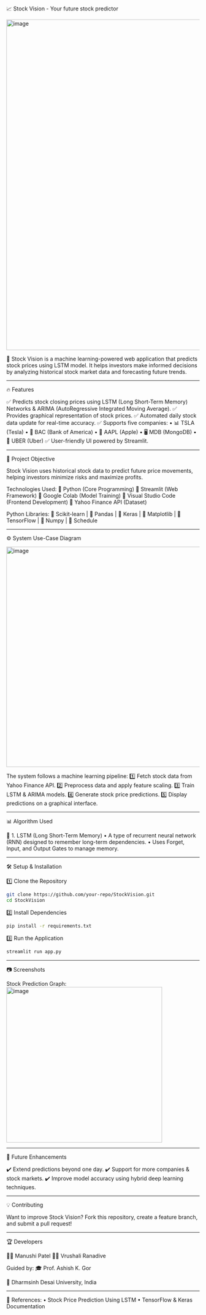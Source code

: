 
📈 Stock Vision - Your future stock predictor

<img width="863" alt="image" src="https://github.com/user-attachments/assets/a81ee1bf-d8a3-410b-a37a-44f12c8f7c0d" />

🚀 Stock Vision is a machine learning-powered web application that predicts stock prices using LSTM model. It helps investors make informed decisions by analyzing historical stock market data and forecasting future trends.

---

🔥 Features

✅ Predicts stock closing prices using LSTM (Long Short-Term Memory) Networks & ARIMA (AutoRegressive Integrated Moving Average).
✅ Provides graphical representation of stock prices.
✅ Automated daily stock data update for real-time accuracy.
✅ Supports five companies:
	•	📊 TSLA (Tesla)
	•	🏦 BAC (Bank of America)
	•	🍏 AAPL (Apple)
	•	🖥️ MDB (MongoDB)
	•	🚗 UBER (Uber)
✅ User-friendly UI powered by Streamlit.

---

🎯 Project Objective

Stock Vision uses historical stock data to predict future price movements, helping investors minimize risks and maximize profits.

Technologies Used:
🔹 Python (Core Programming)
🔹 Streamlit (Web Framework)
🔹 Google Colab (Model Training)
🔹 Visual Studio Code (Frontend Development)
🔹 Yahoo Finance API (Dataset)

Python Libraries:
📌 Scikit-learn | 📌 Pandas | 📌 Keras | 📌 Matplotlib | 📌 TensorFlow | 📌 Numpy | 📌 Schedule

---

⚙️ System Use-Case Diagram

<img width="575" alt="image" src="https://github.com/user-attachments/assets/8779563c-5fa5-4460-9b5d-8aa57b2b2af6" />

The system follows a machine learning pipeline:
1️⃣ Fetch stock data from Yahoo Finance API.
2️⃣ Preprocess data and apply feature scaling.
3️⃣ Train LSTM & ARIMA models.
4️⃣ Generate stock price predictions.
5️⃣ Display predictions on a graphical interface.

---

📊 Algorithm Used

🔹 1. LSTM (Long Short-Term Memory)
	•	A type of recurrent neural network (RNN) designed to remember long-term dependencies.
	•	Uses Forget, Input, and Output Gates to manage memory.

 ---

🛠 Setup & Installation

1️⃣ Clone the Repository
```bash
git clone https://github.com/your-repo/StockVision.git
cd StockVision
```

2️⃣ Install Dependencies
```bash
pip install -r requirements.txt
```
3️⃣ Run the Application
```bash
streamlit run app.py
```
---

📷 Screenshots

Stock Prediction Graph:
<img width="406" alt="image" src="https://github.com/user-attachments/assets/f9a4e44e-4ad1-4575-b0eb-9098e4f3d9c5" />

---

🚀 Future Enhancements

✔️ Extend predictions beyond one day.
✔️ Support for more companies & stock markets.
✔️ Improve model accuracy using hybrid deep learning techniques.

---

💡 Contributing

Want to improve Stock Vision? Fork this repository, create a feature branch, and submit a pull request!

---

🏆 Developers

👩‍💻 Manushi Patel
👩‍💻 Vrushali Ranadive

Guided by: 🎓 Prof. Ashish K. Gor

📌 Dharmsinh Desai University, India

---

🔗 References:
	•	Stock Price Prediction Using LSTM
	•	TensorFlow & Keras Documentation


